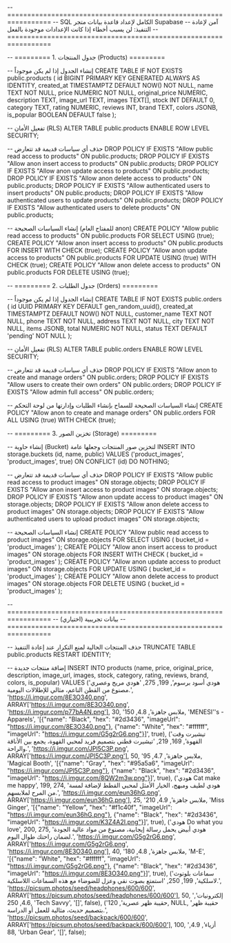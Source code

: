 -- =================================================================
-- SQL الكامل لإعداد قاعدة بيانات متجر Supabase
-- آمن لإعادة التنفيذ: لن يسبب أخطاء إذا كانت الإعدادات موجودة بالفعل
-- =================================================================

-- ========= 1. جدول المنتجات (Products) =========

-- إنشاء الجدول إذا لم يكن موجوداً
CREATE TABLE IF NOT EXISTS public.products (
  id BIGINT PRIMARY KEY GENERATED ALWAYS AS IDENTITY,
  created_at TIMESTAMPTZ DEFAULT NOW() NOT NULL,
  name TEXT NOT NULL,
  price NUMERIC NOT NULL,
  original_price NUMERIC,
  description TEXT,
  image_url TEXT,
  images TEXT[],
  stock INT DEFAULT 0,
  category TEXT,
  rating NUMERIC,
  reviews INT,
  brand TEXT,
  colors JSONB,
  is_popular BOOLEAN DEFAULT false
);

-- تفعيل الأمان (RLS)
ALTER TABLE public.products ENABLE ROW LEVEL SECURITY;

-- حذف أي سياسات قديمة قد تتعارض
DROP POLICY IF EXISTS "Allow public read access to products" ON public.products;
DROP POLICY IF EXISTS "Allow anon insert access to products" ON public.products;
DROP POLICY IF EXISTS "Allow anon update access to products" ON public.products;
DROP POLICY IF EXISTS "Allow anon delete access to products" ON public.products;
DROP POLICY IF EXISTS "Allow authenticated users to insert products" ON public.products;
DROP POLICY IF EXISTS "Allow authenticated users to update products" ON public.products;
DROP POLICY IF EXISTS "Allow authenticated users to delete products" ON public.products;

-- إنشاء السياسات الصحيحة (للمفتاح العام anon)
CREATE POLICY "Allow public read access to products" ON public.products FOR SELECT USING (true);
CREATE POLICY "Allow anon insert access to products" ON public.products FOR INSERT WITH CHECK (true);
CREATE POLICY "Allow anon update access to products" ON public.products FOR UPDATE USING (true) WITH CHECK (true);
CREATE POLICY "Allow anon delete access to products" ON public.products FOR DELETE USING (true);


-- ========= 2. جدول الطلبات (Orders) =========

-- إنشاء الجدول إذا لم يكن موجوداً
CREATE TABLE IF NOT EXISTS public.orders (
  id UUID PRIMARY KEY DEFAULT gen_random_uuid(),
  created_at TIMESTAMPTZ DEFAULT NOW() NOT NULL,
  customer_name TEXT NOT NULL,
  phone TEXT NOT NULL,
  address TEXT NOT NULL,
  city TEXT NOT NULL,
  items JSONB,
  total NUMERIC NOT NULL,
  status TEXT DEFAULT 'pending' NOT NULL
);

-- تفعيل الأمان (RLS)
ALTER TABLE public.orders ENABLE ROW LEVEL SECURITY;

-- حذف أي سياسات قديمة قد تتعارض
DROP POLICY IF EXISTS "Allow anon to create and manage orders" ON public.orders;
DROP POLICY IF EXISTS "Allow users to create their own orders" ON public.orders;
DROP POLICY IF EXISTS "Allow admin full access" ON public.orders;


-- إنشاء السياسات الصحيحة للسماح بإنشاء الطلبات وإدارتها من لوحة التحكم
CREATE POLICY "Allow anon to create and manage orders" ON public.orders FOR ALL USING (true) WITH CHECK (true);


-- ========= 3. تخزين الصور (Storage) =========

-- إنشاء حاوية (Bucket) لتخزين صور المنتجات وجعلها عامة
INSERT INTO storage.buckets (id, name, public)
VALUES ('product_images', 'product_images', true)
ON CONFLICT (id) DO NOTHING;

-- حذف أي سياسات قديمة قد تتعارض
DROP POLICY IF EXISTS "Allow public read access to product images" ON storage.objects;
DROP POLICY IF EXISTS "Allow anon insert access to product images" ON storage.objects;
DROP POLICY IF EXISTS "Allow anon update access to product images" ON storage.objects;
DROP POLICY IF EXISTS "Allow anon delete access to product images" ON storage.objects;
DROP POLICY IF EXISTS "Allow authenticated users to upload product images" ON storage.objects;

-- إنشاء السياسات الصحيحة
CREATE POLICY "Allow public read access to product images" ON storage.objects FOR SELECT USING ( bucket_id = 'product_images' );
CREATE POLICY "Allow anon insert access to product images" ON storage.objects FOR INSERT WITH CHECK ( bucket_id = 'product_images' );
CREATE POLICY "Allow anon update access to product images" ON storage.objects FOR UPDATE USING ( bucket_id = 'product_images' );
CREATE POLICY "Allow anon delete access to product images" ON storage.objects FOR DELETE USING ( bucket_id = 'product_images' );

-- =================================================================
-- بيانات تجريبية (اختياري)
-- =================================================================

-- حذف المنتجات الحالية لمنع التكرار عند إعادة التنفيذ
TRUNCATE TABLE public.products RESTART IDENTITY;

-- إضافة منتجات جديدة
INSERT INTO products (name, price, original_price, description, image_url, images, stock, category, rating, reviews, brand, colors, is_popular) VALUES
('هودي أسود برسوم', 199, 275, 'هودي مريح وعصري مصنوع من القطن الناعم، مثالي للإطلالات اليومية.', 'https://i.imgur.com/8E3O340.png', ARRAY['https://i.imgur.com/8E3O340.png', 'https://i.imgur.com/p77bA4N.png'], 30, 'ملابس جاهزة', 4.8, 150, 'MENESI''s - Apparels', '[{"name": "Black", "hex": "#2d3436", "imageUrl": "https://i.imgur.com/8E3O340.png"}, {"name": "White", "hex": "#ffffff", "imageUrl": "https://i.imgur.com/G5g2rG6.png"}]', true),
('تيشيرت وقت القهوة', 169, 219, 'تيشيرت قطني بتصميم فريد لمحبي القهوة، يجمع بين الأناقة والراحة.', 'https://i.imgur.com/JPl5C3P.png', ARRAY['https://i.imgur.com/JPl5C3P.png'], 50, 'ملابس جاهزة', 4.7, 95, 'Magical Booth', '[{"name": "Gray", "hex": "#95a5a6", "imageUrl": "https://i.imgur.com/JPl5C3P.png"}, {"name": "Black", "hex": "#2d3436", "imageUrl": "https://i.imgur.com/8QW2m3w.png"}]', true),
('هودي Cat make me happy', 199, 274, 'هودي لطيف ومبهج، الخيار الأمثل لمحبي القطط لإضافة لمسة من المرح لملابسهم.', 'https://i.imgur.com/eun36hG.png', ARRAY['https://i.imgur.com/eun36hG.png'], 25, 'ملابس جاهزة', 4.9, 210, 'Miss Ginger', '[{"name": "Yellow", "hex": "#f1c40f", "imageUrl": "https://i.imgur.com/eun36hG.png"}, {"name": "Black", "hex": "#2d3436", "imageUrl": "https://i.imgur.com/K3Z4A2I.png"}]', true),
('هودي Do what you love', 200, 275, 'هودي أبيض يحمل رسالة إيجابية، مصنوع من مواد عالية الجودة لضمان راحتك طوال اليوم.', 'https://i.imgur.com/G5g2rG6.png', ARRAY['https://i.imgur.com/G5g2rG6.png', 'https://i.imgur.com/8E3O340.png'], 40, 'ملابس جاهزة', 4.8, 180, 'M-E', '[{"name": "White", "hex": "#ffffff", "imageUrl": "https://i.imgur.com/G5g2rG6.png"}, {"name": "Black", "hex": "#2d3436", "imageUrl": "https://i.imgur.com/8E3O340.png"}]', true),
('سماعات بلوتوث لاسلكية', 199, 250, 'استمتع بصوت نقي وعزل للضوضاء مع هذه السماعات اللاسلكية.', 'https://picsum.photos/seed/headphones/600/600', ARRAY['https://picsum.photos/seed/headphones/600/600'], 50, 'إلكترونيات', 4.6, 250, 'Tech Savvy', '[]', false),
('حقيبة ظهر عصرية', 120, NULL, 'حقيبة ظهر بتصميم حديث، مثالية للعمل أو الدراسة.', 'https://picsum.photos/seed/backpack/600/600', ARRAY['https://picsum.photos/seed/backpack/600/600'], 100, 'أزياء', 4.9, 88, 'Urban Gear', '[]', false);